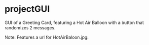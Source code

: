 # projectGUI
GUI of a Greeting Card, featuring a Hot Air Balloon with a button that randomizes 2 messages. 

Note: Features a url for HotAirBaloon.jpg.
